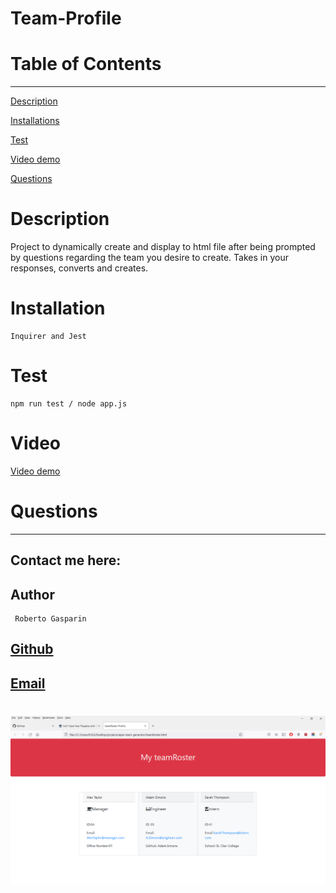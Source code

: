 # Team-Profile

# Table of Contents

---

[Description](#Description)

[Installations](#Installations)

[Test](#Test)

[Video demo](#Video)

[Questions](#Questions)

# Description

Project to dynamically create and display to html file after being prompted by questions regarding the team you desire to create. Takes in your responses, converts and creates.

# Installation

    Inquirer and Jest

# Test

    npm run test / node app.js

# Video

[Video demo](https://watch.screencastify.com/v/XzKWrNVrZMdKSCUAEqvV)

# Questions

---

## Contact me here:

## Author

     Roberto Gasparin

## [Github](https://github.com/box-monkey)

## [Email](mailto:jr.gasparin15@gmail.com)

#

![Team Generation Image](./images/team-roster.png)
